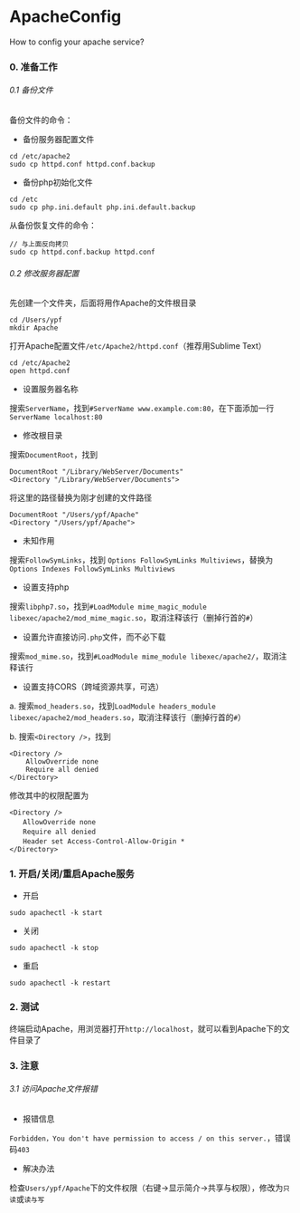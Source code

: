# ApacheConfig
How to config your apache service?

### 0. 准备工作

###### 0.1 备份文件
备份文件的命令：

* 备份服务器配置文件

```
cd /etc/apache2
sudo cp httpd.conf httpd.conf.backup
```

* 备份php初始化文件

```
cd /etc
sudo cp php.ini.default php.ini.default.backup
```

从备份恢复文件的命令：
```
// 与上面反向拷贝
sudo cp httpd.conf.backup httpd.conf
```

###### 0.2 修改服务器配置

先创建一个文件夹，后面将用作Apache的文件根目录

```
cd /Users/ypf
mkdir Apache
```

打开Apache配置文件`/etc/Apache2/httpd.conf`（推荐用Sublime Text）

```
cd /etc/Apache2
open httpd.conf
```

* 设置服务器名称

搜索`ServerName`，找到`#ServerName www.example.com:80`，在下面添加一行`ServerName localhost:80`

* 修改根目录

搜索`DocumentRoot`，找到

```
DocumentRoot "/Library/WebServer/Documents"
<Directory "/Library/WebServer/Documents">
```

将这里的路径替换为刚才创建的文件路径

```
DocumentRoot "/Users/ypf/Apache"
<Directory "/Users/ypf/Apache">
```

* 未知作用

搜索`FollowSymLinks`，找到
`Options FollowSymLinks Multiviews`，替换为`Options Indexes FollowSymLinks Multiviews`

* 设置支持php

搜索`libphp7.so`，找到`#LoadModule mime_magic_module libexec/apache2/mod_mime_magic.so`，取消注释该行（删掉行首的`#`）

* 设置允许直接访问`.php`文件，而不必下载

搜索`mod_mime.so`，找到`#LoadModule mime_module libexec/apache2/`，取消注释该行

* 设置支持CORS（跨域资源共享，可选）

a. 搜索`mod_headers.so`，找到`LoadModule headers_module libexec/apache2/mod_headers.so`，取消注释该行（删掉行首的`#`）

b. 搜索`<Directory />`，找到

```
<Directory />
    AllowOverride none
    Require all denied
</Directory>
```

修改其中的权限配置为

```
<Directory />
　　AllowOverride none
　　Require all denied
　　Header set Access-Control-Allow-Origin *
</Directory>
```

### 1. 开启/关闭/重启Apache服务

* 开启
```
sudo apachectl -k start
```

* 关闭
```
sudo apachectl -k stop
```

* 重启
```
sudo apachectl -k restart
```

### 2. 测试

终端启动Apache，用浏览器打开`http://localhost`，就可以看到Apache下的文件目录了

### 3. 注意

###### 3.1 访问Apache文件报错
* 报错信息

`Forbidden，You don't have permission to access / on this server.`，错误码`403`

* 解决办法

检查`Users/ypf/Apache`下的文件权限（右键→显示简介→共享与权限），修改为`只读`或`读与写`
